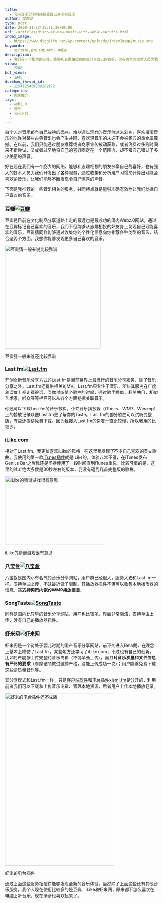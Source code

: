 ```yaml
---
title:
  - 利用音乐分享网站挖掘自己喜欢的音乐
author: 摩摩诘
type: post
date: 2008-11-22T15:21:36+00:00
url: /articles/discover-new-music-with-web20-service.html
index_image:
  - https://www.digglife.net/wp-content/uploads/IndexImage/music.png
keywords:
  - 音乐分享,音乐下载,web2.0服务
description:
  - 我们有一个膨大的网络，能够和志趣相投的朋友分享自己的喜好，也有强大的技术人员为我们开发出了各种服务，通过收集和分析用户习惯来计算出可能会喜欢的音乐，让我们能够不断发现令自己惊喜的声音。
views:
  - 2208
bot_views:
  - 1945
duoshuo_thread_id:
  - 1154125469839262172
categories:
  - 网站推介
tags:
  - web2.0
  - 音乐
  - 音乐下载

---
```

每个人对音乐都有自己独特的品味，难以通过现有的音乐流派来划定，喜欢摇滚音乐的也许对某些古典音乐也会产生共鸣，喜欢轻音乐的未必不会被经典的重金属震撼。在以前，我们只能通过朋友推荐或者商家宣传被动获取，或者浪费过多的时间来不断尝试，又或者过早地将自己的喜好固定在一个范围内，却不知自己错过了多少美丽的声音。

好在现在我们有一个膨大的网络，能够和志趣相投的朋友分享自己的喜好，也有强大的技术人员为我们开发出了各种服务，通过收集和分析用户习惯来计算出可能会喜欢的音乐，让我们能够不断发现令自己惊喜的声音。

<!--more-->

下面是我推荐的一些音乐相关的服务，共同特点就是能够准确有效地让我们发掘自己喜欢的音乐。

### 豆瓣<a title="豆瓣" href="http://www.douban.com" target="_blank"><img src="http://digglife.qiniudn.com/qiniu/2789/image/1433a359f342fb0240ef4482772006ee.jpg" alt="豆瓣" /></a>

豆瓣是目前在文化制品分享道路上走的最远也是最成功的国内Web2.0网站，通过在豆瓣标记自己喜欢的音乐，我们不但能够从志趣相投的好友身上发现自己可能喜欢的音乐，豆瓣猜同样能够通过收集你的个性化信息向你推荐各种类型的音乐，结合这两个方面，我想你能够发现更多自己喜欢的音乐。

<div id="attachment_2792" style="width: 325px" class="wp-caption aligncenter">
  <img class="size-full wp-image-2792" title="豆瓣猜" src="http://digglife.qiniudn.com/wp-content/uploads/2008/11/douban-guess.jpg" alt="豆瓣猜一般来说比较靠谱" width="315" height="340" />
  
  <p class="wp-caption-text">
    豆瓣猜一般来说还比较靠谱
  </p>
</div>

### Last.fm<a title="Last.fm" href="http://last.fm" target="_blank"><img src="http://digglife.qiniudn.com/qiniu/2789/image/4ca8583a9e9bae10dd18276335954ce8.jpg" alt="Last.fm" /></a>

开创全新音乐分享方式的Last.fm是目前世界上最流行的音乐分享服务，除了音乐分享之外，Last.fm还提供相关的MV。Last.fm只专注于音乐，所以其服务在广度和深度上都走得很远。当你试听某个歌曲的时候，通过歌手榜单，相关曲目，相似艺术家，听众等等栏目可以从各个方面挖掘关联音乐。

你还可以下载Last.fm的音乐软件，让它音乐播放器（iTunes、WMP、Winamp）上的播放记录以便Last.fm更了解你的Taste。Last.fm的部分歌曲可以试听完整版，有些还提供免费下载。因为我接入Last.fm的速度一直比较慢，所以我用的比较少。

### iLike.com<a title="iLike.com" href="http://www.ilike.com" target="_blank"><img src="http://digglife.qiniudn.com/qiniu/2789/image/00f14553a07e4564880bd1a3e4b2e808.jpg" alt="" /></a>

相对于Last.fm，我更加喜欢iLike的风格，在这里我发现了不少自己喜欢的英文歌曲。我使用的第一款<a title="iLike的iTunes插件" href="http://www.ilike.com/download" target="_blank">iTunes插件</a>就是iLike的，体验非常不错，在iTunes发布Genius Bar之后我还是坚持使用了一段时间直到iTunes重装。比较可惜的是，这里的试听绝大多数是30秒左右的版本，我没有碰到几首完整版的歌曲。

<div id="attachment_2793" style="width: 340px" class="wp-caption aligncenter">
  <img class="size-full wp-image-2793" title="iLike的猜谜游戏" src="http://digglife.qiniudn.com/wp-content/uploads/2008/11/ilike-game.jpg" alt="iLike的猜谜游戏很有意思" width="330" height="227" />
  
  <p class="wp-caption-text">
    iLike的猜谜游戏很有意思
  </p>
</div>

### 八宝盒<a title="八宝盒" href="http://www.8box.cn" target="_blank"><img src="http://digglife.qiniudn.com/qiniu/2789/image/4125eef02f9accdb41cf1f5782b98c72.jpg" alt="八宝盒" /></a>

八宝饭是国内小有名气的音乐分享网站，用户群已经很大，服务大致和Last.fm一样。支持单曲上传，不过最近做了限制。其<a title="八宝盒的播放器插件" href="http://www.8box.cn/feed/plugin/help.html" target="_blank">播放器插件</a>不但可以收集本地播放器的信息，还**支持网页内嵌的WMP播放信息**。

### SongTaste<a title="SongTaste" href="http://www.songtaste.com" target="_blank"><img src="http://digglife.qiniudn.com/qiniu/2789/image/8f09934062709f595ff60fca12f529d3.jpg" alt="SongTaste" /></a>

同样是国内比较早的音乐分享网站，用户也比较多。界面非常简洁，支持单曲上传，没有自己的播放器插件。

### 虾米网<a title="虾米网" href="http://xiami.com" target="_blank"><img src="http://digglife.qiniudn.com/qiniu/2789/image/b684c41817595a4db0c294716e434832.jpg" alt="虾米网" /></a>

虾米网是一个尚处于婴儿时期的国产音乐分享网站，前不久进入Beta期，在理念上基本上模仿了Last.fm，某些地方还学习了iLike.com，不过也有自己的创新，比如用户能够上传完整的音乐专辑（不能单曲上传），而且**对音乐质量和文件信息有严格的要求**（摩摩诘领教过这种严格，没能上传成功一次）；用户能够免费下载这些高质量音乐等。

其分享模式和Last.fm一样，只是<a title="虾米的客户端软件" href="http://www.xiami.com/software" target="_blank">客户端软件</a>和<a title="虾米电台插件" href="http://www.xiami.com/software/xiamifm" target="_blank">电台插件xiami.fm</a>是分开的，利用前者我们可以下载和上传音乐专辑、管理本地资源，后者用户上传本地播放记录。

<div id="attachment_2794" style="width: 369px" class="wp-caption aligncenter">
  <img class="size-full wp-image-2794" title="虾米电台插件" src="http://digglife.qiniudn.com/wp-content/uploads/2008/11/xiami-plugin.jpg" alt="虾米的电台插件还不成熟" width="359" height="569" />
  
  <p class="wp-caption-text">
    虾米的电台插件
  </p>
</div>

通过上面这些服务相信你能够发现全新的音乐体验，当然除了上面这些还有其他音乐服务，我个人现在使用比较多的是豆瓣、iLike和虾米网，原来都不怎么喜欢在电脑上听音乐，现在渐渐也喜欢起来了。